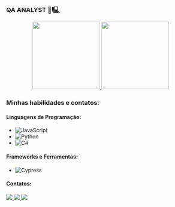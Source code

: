 ### QA ANALYST 🐞🖳

<div align="center">
  <a href="https://github.com/marllonmenezes">
    <img height="180em" src="https://github-readme-stats.vercel.app/api?username=marllonmenezes&show_icons=true&theme=dark&include_all_commits=true&count_private=true"/>
    <img height="180em" src="https://github-readme-stats.vercel.app/api/top-langs/?username=marllonmenezes&layout=compact&langs_count=7&theme=dark"/>
  </a>
</div>
    
### Minhas habilidades e contatos:

#### Linguagens de Programação:

- ![JavaScript](https://img.shields.io/badge/-JavaScript-%23F7DF1E?style=for-the-badge&logo=javascript&logoColor=white)
- ![Python](https://img.shields.io/badge/-Python-%233776AB?style=for-the-badge&logo=python&logoColor=white)
- ![C#](https://img.shields.io/badge/-C%23-%23239120?style=for-the-badge&logo=c-sharp&logoColor=white)

#### Frameworks e Ferramentas:

- ![Cypress](https://img.shields.io/badge/-Cypress-%2317202C?style=for-the-badge&logo=cypress&logoColor=white)

#### Contatos:

<div> 
  <a href="https://instagram.com/marllondallas" target="_blank">
    <img src="https://img.shields.io/badge/-Instagram-%23E4405F?style=for-the-badge&logo=instagram&logoColor=white" target="_blank">
  </a>
  <a href="mailto:marllondallas@gmail.com">
    <img src="https://img.shields.io/badge/-Gmail-%23333?style=for-the-badge&logo=gmail&logoColor=white" target="_blank">
  </a>
  <a href="https://www.linkedin.com/in/marllon-menezes-34788a136/" target="_blank">
    <img src="https://img.shields.io/badge/-LinkedIn-%230077B5?style=for-the-badge&logo=linkedin&logoColor=white" target="_blank">
  </a> 
</div>

